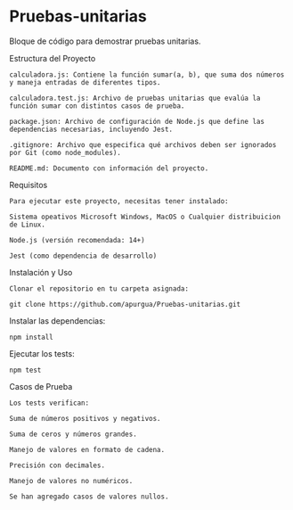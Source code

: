 # Pruebas-unitarias
Bloque de código para demostrar pruebas unitarias.

Estructura del Proyecto

    calculadora.js: Contiene la función sumar(a, b), que suma dos números y maneja entradas de diferentes tipos.

    calculadora.test.js: Archivo de pruebas unitarias que evalúa la función sumar con distintos casos de prueba.

    package.json: Archivo de configuración de Node.js que define las dependencias necesarias, incluyendo Jest.

    .gitignore: Archivo que especifica qué archivos deben ser ignorados por Git (como node_modules).

    README.md: Documento con información del proyecto.

Requisitos

    Para ejecutar este proyecto, necesitas tener instalado:

    Sistema opeativos Microsoft Windows, MacOS o Cualquier distribuicion de Linux.

    Node.js (versión recomendada: 14+)

    Jest (como dependencia de desarrollo)

Instalación y Uso

    Clonar el repositorio en tu carpeta asignada:

    git clone https://github.com/apurgua/Pruebas-unitarias.git
   

Instalar las dependencias:

    npm install

Ejecutar los tests:

    npm test

Casos de Prueba

    Los tests verifican:

    Suma de números positivos y negativos.

    Suma de ceros y números grandes.

    Manejo de valores en formato de cadena.

    Precisión con decimales.

    Manejo de valores no numéricos.

    Se han agregado casos de valores nullos.
